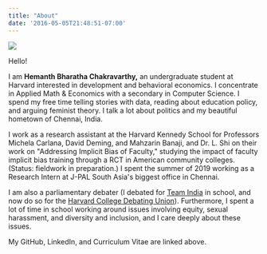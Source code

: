 ```yaml
---
title: "About"
date: '2016-05-05T21:48:51-07:00'
---
```


![](/Users/hbharathachakravarthy/my_page/static/hemanth.JPG)

Hello!

I am **Hemanth Bharatha Chakravarthy,** an undergraduate student at Harvard interested in development and behavioral economics. I concentrate in Applied Math & Economics with a secondary in Computer Science. I spend my free time telling stories with data, reading about education policy, and arguing feminist theory. I talk a lot about politics and my beautiful hometown of Chennai, India. 

I work as a research assistant at the Harvard Kennedy School for Professors Michela Carlana, David Deming, and Mahzarin Banaji, and Dr. L. Shi on their work on "Addressing Implicit Bias of Faculty," studying the impact of faculty implicit bias training through a RCT in American community colleges. (Status: fieldwork in preparation.) I spent the summer of 2019 working as a Research Intern at J-PAL South Asia's biggest office in Chennai.

I am also a parliamentary debater (I debated for [Team India](https://www.hindustantimes.com/india-news/indians-win-the-argument-school-students-win-silver-medal-in-world-debating-championship-in-croatia/story-0OYWOjQAWrHD9UlCk3DDON.html) in school, and now do so for the [Harvard College Debating Union](https://www.hcdu.org/)). Furthermore, I spent a lot of time in school working around issues involving equity, sexual harassment, and diversity and inclusion, and I care deeply about these issues. 

My GitHub, LinkedIn, and Curriculum Vitae are linked above.
